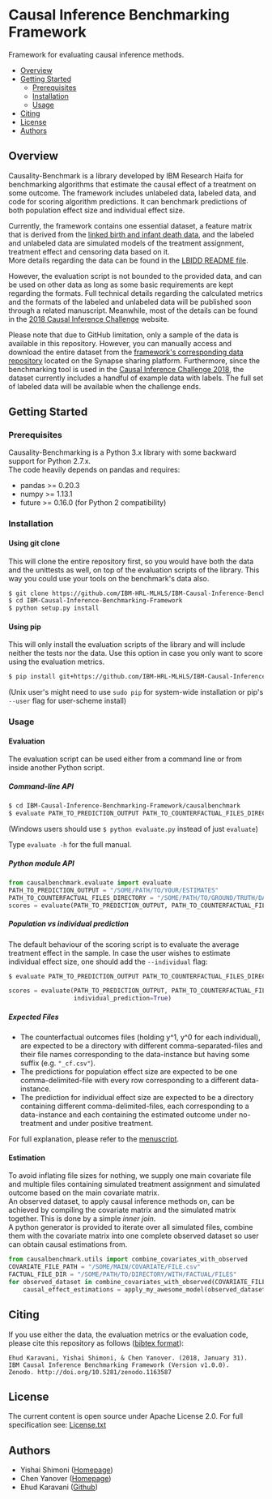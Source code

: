 # Causal Inference Benchmarking Framework
Framework for evaluating causal inference methods.

 - [Overview](#overview)
 - [Getting Started](#getting-started)
   - [Prerequisites](#prerequisites)
   - [Installation](#installation)
   - [Usage](#usage)
 - [Citing](#citing)
 - [License](#license)
 - [Authors](#authors)

## Overview
Causality-Benchmark is a library developed by IBM Research Haifa for 
benchmarking algorithms that estimate the causal effect of a treatment on 
some outcome. The framework includes unlabeled data, labeled data, and code 
for scoring algorithm predictions. It can benchmark predictions of both 
population effect size and individual effect size.  

Currently, the framework contains one essential dataset, 
a feature matrix that is derived from the 
[linked birth and infant death data](https://www.cdc.gov/nchs/nvss/linked-birth.htm),
and the labeled and unlabeled data are simulated models of the 
treatment assignment, treatment effect and censoring data based on it.  
More details regarding the data can be found in the [LBIDD README file](data/LBIDD/README.md).

However, the evaluation script is not bounded to the provided data, 
and can be used on other data as 
long as some basic requirements are kept regarding the formats. 
Full technical details regarding the calculated metrics and the formats of the 
labeled and unlabeled data will be published soon through a related manuscript. 
Meanwhile, most of the details can be found in the 
[2018 Causal Inference Challenge](https://www.synapse.org/ACIC2018Challenge)
website.

Please note that due to GitHub limitation, only a sample of the data is 
available in this repository. However, you can manually access and download 
the entire dataset from the 
[framework's corresponding data repository](https://www.synapse.org/IBMCausalityData) 
located on the Synapse sharing platform.
Furthermore, since the benchmarking tool is used in the 
[Causal Inference Challenge 2018](https://www.synapse.org/#!Synapse:syn11294478),
the dataset currently includes a handful of example data with labels.
The full set of labeled data will be available when the challenge ends.

## Getting Started
### Prerequisites
Causality-Benchmarking is a Python 3.x library with some backward support for Python 2.7.x.  
The code heavily depends on pandas and requires:
* pandas >= 0.20.3
* numpy >= 1.13.1
* future >= 0.16.0 (for Python 2 compatibility)

### Installation
#### Using git clone
This will clone the entire repository first, so you would have both the data and the unittests as well,
on top of the evaluation scripts of the library. This way you could use your tools on the benchmark's
data also.
```bash
$ git clone https://github.com/IBM-HRL-MLHLS/IBM-Causal-Inference-Benchmarking-Framework.git
$ cd IBM-Causal-Inference-Benchmarking-Framework
$ python setup.py install
```

#### Using pip 
This will only install the evaluation scripts of the library and will include neither the tests
nor the data. Use this option in case you only want to score using the evaluation metrics.
```bash
$ pip install git+https://github.com/IBM-HRL-MLHLS/IBM-Causal-Inference-Benchmarking-Framework.git
```
(Unix user's might need to use `sudo pip` for system-wide installation or pip's `--user` flag for user-scheme install)

### Usage
#### Evaluation
The evaluation script can be used either from a command line or from inside another Python
script.  
##### Command-line API
```bash
$ cd IBM-Causal-Inference-Benchmarking-Framework/causalbenchmark
$ evaluate PATH_TO_PREDICTION_OUTPUT PATH_TO_COUNTERFACTUAL_FILES_DIRECTORY
```
(Windows users should use `$ python evaluate.py` instead of just `evaluate`)

Type `evaluate -h` for the full manual.

##### Python module API
```python
from causalbenchmark.evaluate import evaluate
PATH_TO_PREDICTION_OUTPUT = "/SOME/PATH/TO/YOUR/ESTIMATES" 
PATH_TO_COUNTERFACTUAL_FILES_DIRECTORY = "/SOME/PATH/TO/GROUND/TRUTH/DATA" 
scores = evaluate(PATH_TO_PREDICTION_OUTPUT, PATH_TO_COUNTERFACTUAL_FILES_DIRECTORY)
```

##### Population vs individual prediction
The default behaviour of the scoring script is to evaluate the average treatment effect 
in the sample.
In case the user wishes to estimate individual effect size, one should add the `--individual` flag:
```bash
$ evaluate PATH_TO_PREDICTION_OUTPUT PATH_TO_COUNTERFACTUAL_FILES_DIRECTORY --i
``` 
```python 
scores = evaluate(PATH_TO_PREDICTION_OUTPUT, PATH_TO_COUNTERFACTUAL_FILES_DIRECTORY,
                  individual_prediction=True)
```
##### Expected Files
* The counterfactual outcomes files (holding y^1, y^0 for each individual), are expected to be a
  directory with different comma-separated-files and their file names corresponding to the
  data-instance but having some suffix (e.g. `"_cf.csv"`).
* The predictions for population effect size are expected to be one comma-delimited-file with
  every row corresponding to a different data-instance.
* The prediction for individual effect size are expected to be a directory containing different
  comma-delimited-files, each corresponding to a data-instance and each containing the
  estimated outcome under no-treatment and under positive treatment.

For full explanation, please refer to the [menuscript](https://arxiv.org/abs/1802.05046).

#### Estimation
To avoid inflating file sizes for nothing, 
we supply one main covariate file and multiple files containing simulated treatment 
assignment and simulated outcome based on the main covariate matrix.    
An observed dataset, to apply causal inference methods on, can be achieved by compiling 
the covariate matrix and the simulated matrix together. This is done by a simple 
*inner join*.  
A python generator is provided to iterate over all simulated files, combine them with
the covariate matrix into one complete observed dataset so user can obtain causal estimations
from.
```python
from causalbenchmark.utils import combine_covariates_with_observed
COVARIATE_FILE_PATH = "/SOME/MAIN/COVARIATE/FILE.csv"
FACTUAL_FILE_DIR = "/SOME/PATH/TO/DIRECTORY/WITH/FACTUAL/FILES"
for observed_dataset in combine_covariates_with_observed(COVARIATE_FILE_PATH,FACTUAL_FILE_DIR):
    causal_effect_estimations = apply_my_awesome_model(observed_dataset)
```
 
## Citing
If you use either the data, the evaluation metrics or the evaluation code, please cite this 
repository as follows ([bibtex format](https://zenodo.org/record/1163587/export/hx#.WnHnPq6WY-U)):
```
Ehud Karavani, Yishai Shimoni, & Chen Yanover. (2018, January 31). 
IBM Causal Inference Benchmarking Framework (Version v1.0.0). 
Zenodo. http://doi.org/10.5281/zenodo.1163587
```

## License
The current content is open source under Apache License 2.0. For full specification see: 
[License.txt](License.txt)

## Authors
* Yishai Shimoni ([Homepage](http://researcher.watson.ibm.com/researcher/view.php?person=il-YISHAIS))
* Chen Yanover ([Homepage](http://researcher.watson.ibm.com/researcher/view.php?person=il-CHENY))
* Ehud Karavani ([Github](https://github.com/ehudkr))
 
